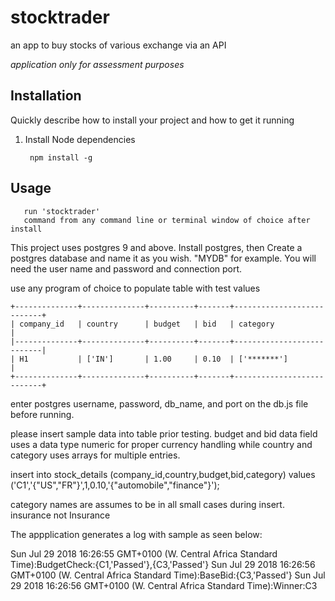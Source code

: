 # stocktrader
an app to buy stocks of various exchange via an API

*application only for assessment purposes*

## Installation

Quickly describe how to install your project and how to get it running

1. Install Node dependencies

        npm install -g
  

## Usage
 
       run 'stocktrader' 
       command from any command line or terminal window of choice after install

This project uses postgres 9 and above. Install postgres, then Create a postgres database and name it as you wish. "MYDB" for example. You will need the user name and password and connection port.

use any program of choice to populate table with test values

    +--------------+--------------+----------+-------+---------------------------+
    | company_id   | country      | budget   | bid   | category                  |
    |--------------+--------------+----------+-------+---------------------------|
    | H1           | ['IN']       | 1.00     | 0.10  | ['*******']               |
    +--------------+--------------+----------+-------+---------------------------+


enter postgres username, password, db_name, and port on the db.js file before running.

please insert sample data into table prior testing. budget and bid data field uses a data type numeric for proper
currency handling while country and category uses arrays for multiple entries.
  
  insert into stock_details (company_id,country,budget,bid,category) values ('C1','{"US","FR"}',1,0.10,'{"automobile","finance"}');

category names are assumes to be in all small cases during insert. insurance not Insurance



The appplication generates a log with sample as seen below:

Sun Jul 29 2018 16:26:55 GMT+0100 (W. Central Africa Standard Time):BudgetCheck:{C1,'Passed'},{C3,'Passed'}
Sun Jul 29 2018 16:26:56 GMT+0100 (W. Central Africa Standard Time):BaseBid:{C3,'Passed'}
Sun Jul 29 2018 16:26:56 GMT+0100 (W. Central Africa Standard Time):Winner:C3

